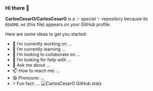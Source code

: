 ### Hi there 👋


**CarlosCesarO/CarlosCesarO** is a ✨ _special_ ✨ repository because its `README.md` (this file) appears on your GitHub profile.

Here are some ideas to get you started:

- 🔭 I’m currently working on ...
- 🌱 I’m currently learning ...
- 👯 I’m looking to collaborate on ...
- 🤔 I’m looking for help with ...
- 💬 Ask me about ...
- 📫 How to reach me: ...
- 😄 Pronouns: ...
- ⚡ Fun fact: ...
![CarlosCesarO GitHub stats](https://github-readme-stats.vercel.app/api?username=CarlosCesarO&show_icons=true&theme=radical)
